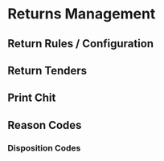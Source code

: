 # Returns Management

## Return Rules / Configuration

## Return Tenders

## Print Chit

## Reason Codes

### Disposition Codes


